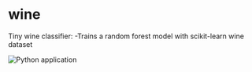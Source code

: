 # wine
Tiny wine classifier:
-Trains a random forest model with scikit-learn wine dataset

![Python application](https://github.com/USERNAME/REPO/workflows/Python%20application/badge.svg)
